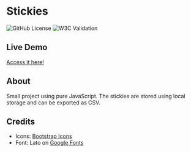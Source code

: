 # Stickies

![GitHub License](https://img.shields.io/github/license/ednanf/JS-Stickies)
![W3C Validation](https://img.shields.io/w3c-validation/html?targetUrl=https%3A%2F%2Fednanf.github.io%2FJS-Stickies%2F)

## Live Demo

[Access it here!](https://ednanf.github.io/JS-Stickies/)

## About

Small project using pure JavaScript.
The stickies are stored using local storage and can be exported as CSV.

## Credits

- Icons: [Bootstrap Icons](https://icons.getbootstrap.com/)
- Font: Lato on [Google Fonts](https://fonts.google.com/specimen/Lato?query=Lato)
